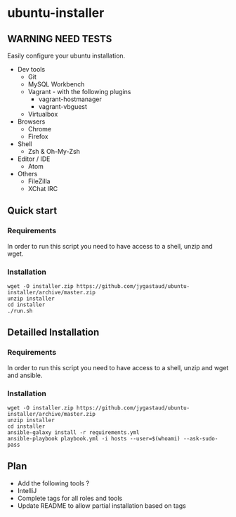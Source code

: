 # ubuntu-installer

## WARNING NEED TESTS

Easily configure your ubuntu installation.

* Dev tools
  * Git
  * MySQL Workbench
  * Vagrant - with the following plugins
    * vagrant-hostmanager
    * vagrant-vbguest
  * Virtualbox
* Browsers
  * Chrome
  * Firefox
* Shell
  * Zsh & Oh-My-Zsh
* Editor / IDE
  * Atom
* Others
  * FileZilla
  * XChat IRC

## Quick start

### Requirements

In order to run this script you need to have access to a shell, unzip and wget.

### Installation

```
wget -O installer.zip https://github.com/jygastaud/ubuntu-installer/archive/master.zip
unzip installer
cd installer
./run.sh
```

## Detailled Installation

### Requirements

In order to run this script you need to have access to a shell, unzip and wget and ansible.

### Installation

```
wget -O installer.zip https://github.com/jygastaud/ubuntu-installer/archive/master.zip
unzip installer
cd installer
ansible-galaxy install -r requirements.yml
ansible-playbook playbook.yml -i hosts --user=$(whoami) --ask-sudo-pass
```

## Plan

* Add the following tools ?
 * IntelliJ
* Complete tags for all roles and tools
* Update README to allow partial installation based on tags

